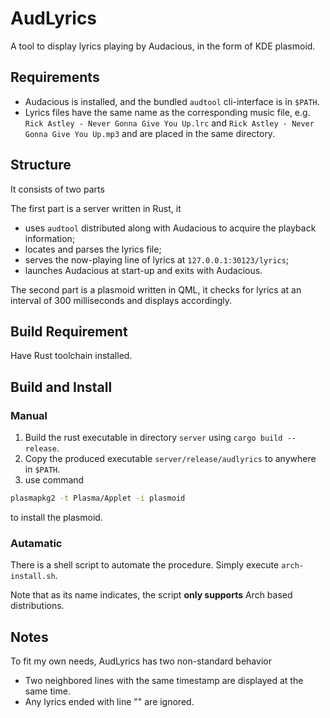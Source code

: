 # AudLyrics
A tool to display lyrics playing by Audacious, in the form of KDE plasmoid.


## Requirements

- Audacious is installed, and the bundled `audtool` cli-interface is in `$PATH`.
- Lyrics files have the same name as the corresponding music file, e.g. `Rick Astley - Never Gonna Give You Up.lrc` and `Rick Astley - Never Gonna Give You Up.mp3` and are placed in the same directory.


## Structure

It consists of two parts

The first part is a server written in Rust, it

- uses `audtool` distributed along with Audacious to acquire the playback information;
- locates and parses the lyrics file;
- serves the now-playing line of lyrics at `127.0.0.1:30123/lyrics`;
- launches Audacious at start-up and exits with Audacious.

The second part is a plasmoid written in QML, it checks for lyrics at an interval of 300 milliseconds and displays accordingly.


## Build Requirement
Have Rust toolchain installed.


## Build and Install

### Manual

1. Build the rust executable in directory `server` using `cargo build --release`.
2. Copy the produced executable `server/release/audlyrics` to anywhere in `$PATH`.
3. use command
```bash
plasmapkg2 -t Plasma/Applet -i plasmoid
```
to install the plasmoid.

### Autamatic

There is a shell script to automate the procedure. Simply execute `arch-install.sh`.

Note that as its name indicates, the script **only supports** Arch based distributions.


## Notes

To fit my own needs, AudLyrics has two non-standard behavior

- Two neighbored lines with the same timestamp are displayed at the same time.
- Any lyrics ended with line "" are ignored.

